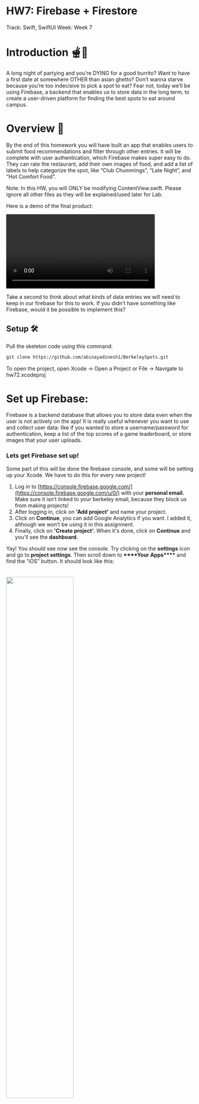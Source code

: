 # HW7: Firebase + Firestore

Track: Swift, SwiftUI
Week: Week 7

# Introduction 🫕🌯

A long night of partying and you’re DYING for a good burrito? Want to have a first date at somewhere OTHER than asian ghetto? Don’t wanna starve because you’re too indecisive to pick a spot to eat? Fear not, today we’ll be using Firebase, a backend that enables us to store data in the long term, to create a user-driven platform for finding the best spots to eat around campus.

# Overview 🍟

By the end of this homework you will have built an app that enables users to submit food recommendations and filter through other entries. It will be complete with user authentication, which Firebase makes super easy to do. They can rate the restaurant, add their own images of food, and add a list of labels to help categorize the spot, like “Club Chummings”, “Late Night”, and “Hot Comfort Food”.

Note: In this HW, you will ONLY be modifying ContentView.swift. Please ignore all other files as they will be explained/used later for Lab.

Here is a demo of the final product:

<video width="400" controls autoplay>
    <source src="/assets/hw7/hw7DEMO.mp4" type="video/mp4">
</video>

Take a second to think about what kinds of data entries we will need to keep in our firebase for this to work. If you didn’t have something like Firebase, would it be possible to implement this?

## Setup 🛠️

Pull the skeleton code using this command:

```markdown
git clone https://github.com/abinayadinesh1/BerkeleySpots.git
```

To open the project, open Xcode → Open a Project or File → Navigate to hw72.xcodeproj

# Set up Firebase:

Firebase is a backend database that allows you to store data even when the user is not actively on the app! It is really useful whenever you want to use and collect user data: like if you wanted to store a username/password for authentication, keep a list of the top scores of a game leaderboard, or store images that your user uploads.

### Lets get Firebase set up!

Some part of this will be done the firebase console, and some will be setting up your Xcode. We have to do this for every new project!

1. Log in to [https://console.firebase.google.com/](https://console.firebase.google.com/u/0/) with your **personal email.** Make sure it isn’t linked to your berkeley email, because they block us from making projects!
2. After logging in, click on **'Add project'** and name your project.
3. Click on **Continue**, you can add Google Analytics if you want. I added it, although we won’t be using it in this assignment.
4. Finally, click on **'Create project'.** When it's done, click on **Continue** and you'll see the **dashboard**.

Yay! You should see now see the console. Try clicking on the **settings** icon and go to **project settings**. Then scroll down to **\*\*\*\***Your Apps**\*\*\*\*** and find the “iOS” button. It should look like this:

<img src="/assets/hw7/pic1.png" style="width: 60%; padding: 20px 0;"/>

# **Setting the App on Firebase**

In **'Your apps'**, select **iOS**.

We need to get the iOS bundle ID, which is unique your project and helps connect Firebase to your XCode.

Open the skeleton code you got from Github as a new XCode project. Double click on the blue folder at the top of the folder directory.

<img src="/assets/hw7/pic2.png" style="width: 60%; padding: 20px 0;"/>

Under \***\*TARGETS\*\***, select your project name. Find the Bundle Identifier and copy the value here. Mine is **\*\***\***\*\***abinaya.HW7,**\*\***\***\*\*** but yours should be completely different!

<img src="/assets/hw7/pic3.png" style="width: 60%; padding: 20px 0;"/>

After copying the **Bundle Identifier,** paste it as the input value of **iOS bundle ID**. Click on **'Register app'** and then **download** the **config file** in the next step. Continue following the steps in the Firebase console until your project is completely set up.

To set up the firebase SDK:

Copy the link provided on your screen: (mine looks like this)

<img src="/assets/hw7/pic4.png" style="width: 60%; padding: 20px 0;"/>

Go to File >> Add Packages in XCode, type in the link in the search, and locate the firebase-ios-sdk

<img src="/assets/hw7/pic5.png" style="width: 60%; padding: 20px 0;"/>

Click on Add Package and wait for everything to load in. If it asks you to select specific packages to load, just add all of them.

You should be able to see your new Package Dependencies on the left bar.

<img src="/assets/hw7/pic6.png" style="width: 50%; height: 80%; padding: 20px 0;"/>

Once this is done, do NOT use the code they provide to integrate Firebase into XCode. This is outdated and overcomplicated, so instead, we’ll just be importing Firebase and initializing a FirebaseApp within our ContentView.

# Adding Authentication

In this step, we’ll be using Firebase to add authentication to our app. Head back to the Firebase console, click on Build >> **Authentication >> Set up Sign in Method OR Get Started**

<img src="/assets/hw7/pic7.png" style="width: 60%; padding: 20px 0;"/>

We’ll be adding email/password authentication today, but in your final project, we encourage you to try implementing a different kind of authentication! (For example, google sign on is extremely common)

# **Creating User**

Firebase works by storing \***\*\*\*\*\***user data\***\*\*\*\*\*** in it. A user, like me and you, is differentiated from another user by their unique email/password combination. We will be manually creating a user so we can test if the authentication we make will work!

To create a user, click on **'Users'** and then **'Add user'.** Fill in an accurate email (for testing) as well as a fake password,  then click on the **'Add user'** button.

<img src="/assets/hw7/pic8.png" style="width: 60%; padding: 20px 0;"/>

There should be a new data entry with an automatically populated userid! This id is the unique identifier to every person: any action taken by this person will be done under this userID.

### \***\*Login Screen\*\***

1. Create two new variables, one to store the email and password.
2. Create a TextField and a SecureTextField for users to input this information
3. Create a Button that calls a function named “login()” when it is tapped.

The logic for login() is already implemented for you, but make sure to read the code to understand what it does as we will be using similar functionality to catch errors later!

Now, run this code in your simulator. Try entering the same username and password you chose in your Users collection in firebase, and see what happens. Most importantly: check your console in XCode. What does it say?

## Navigation after Sign-In

It seems pretty natural to want to move to another screen after signing into your application, so lets try to figure out how that works!

In the past, you’ve learned how to navigate through NavigationStacks and NavigationLinks. This is definitely the industry standard, but in reality, the code looks a bit messy when we try to piece those all together.

Instead, we’ll opt for a much simpler if-statement within the body of our view.

Pseudocode:

`If the authentication has succeeded: return a different view!`

`If the authentication has not succeeded: return the current view.`

We keep a state variable named `loggedIn` that will track this for us. Please add that in, as well as the if-else block stated above.

And that’s it! 🎉 You can decorate this new view however you’d like; we’d love to see what creative things you can come up with that might need authentication. In the follow-up lab to this, we’ll be collecting data from users, posting it to our firebase database, and reading them back in to create a sort of ‘feed’ of great spots to eat on campus. 🍕 🍦 You’ll also see how to make a sign-up link, although you won’t be implementing it yourselves :)

Stick around for more and enjoy your spring break 🌱🌸😴
